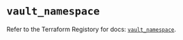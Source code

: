 # `vault_namespace`

Refer to the Terraform Registory for docs: [`vault_namespace`](https://www.terraform.io/docs/providers/vault/r/namespace).
